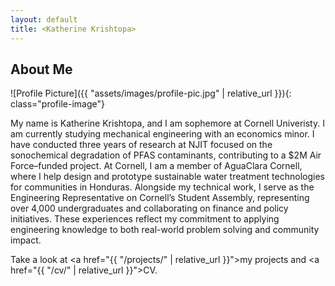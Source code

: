 ```yaml
---
layout: default
title: <Katherine Krishtopa>
---
```


## About Me


![Profile Picture]({{ "assets/images/profile-pic.jpg" | relative_url }}){: class="profile-image"}

 
My name is Katherine Krishtopa, and I am sophemore at Cornell Univeristy. I am currently studying mechanical engineering with an economics minor. I have conducted three years of research at NJIT focused on the sonochemical degradation of PFAS contaminants, contributing to a $2M Air Force–funded project. At Cornell, I am a member of AguaClara Cornell, where I help design and prototype sustainable water treatment technologies for communities in Honduras. Alongside my technical work, I serve as the Engineering Representative on Cornell’s Student Assembly, representing over 4,000 undergraduates and collaborating on finance and policy initiatives. These experiences reflect my commitment to applying engineering knowledge to both real-world problem solving and community impact. 

Take a look at <a href="{{ "/projects/" | relative_url }}">my projects</a> and <a href="{{ "/cv/" | relative_url }}">CV</a>.
